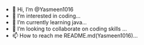 - 👋 Hi, I’m @Yasmeen1016
- 👀 I’m interested in coding...
- 🌱 I’m currently learning java...
- 💞️ I’m looking to collaborate on coding skills ...
- 📫 How to reach me README.md(Yasmeen1016)...

<!---
Yasmeen1016/Yasmeen1016 is a ✨ special ✨ repository because its `README.md` (this file) appears on your GitHub profile.
You can click the Preview link to take a look at your changes.
--->

